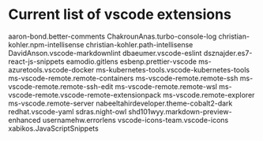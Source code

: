 # Current list of vscode extensions

aaron-bond.better-comments
ChakrounAnas.turbo-console-log
christian-kohler.npm-intellisense
christian-kohler.path-intellisense
DavidAnson.vscode-markdownlint
dbaeumer.vscode-eslint
dsznajder.es7-react-js-snippets
eamodio.gitlens
esbenp.prettier-vscode
ms-azuretools.vscode-docker
ms-kubernetes-tools.vscode-kubernetes-tools
ms-vscode-remote.remote-containers
ms-vscode-remote.remote-ssh
ms-vscode-remote.remote-ssh-edit
ms-vscode-remote.remote-wsl
ms-vscode-remote.vscode-remote-extensionpack
ms-vscode.remote-explorer
ms-vscode.remote-server
nabeeltahirdeveloper.theme-cobalt2-dark
redhat.vscode-yaml
sdras.night-owl
shd101wyy.markdown-preview-enhanced
usernamehw.errorlens
vscode-icons-team.vscode-icons
xabikos.JavaScriptSnippets
